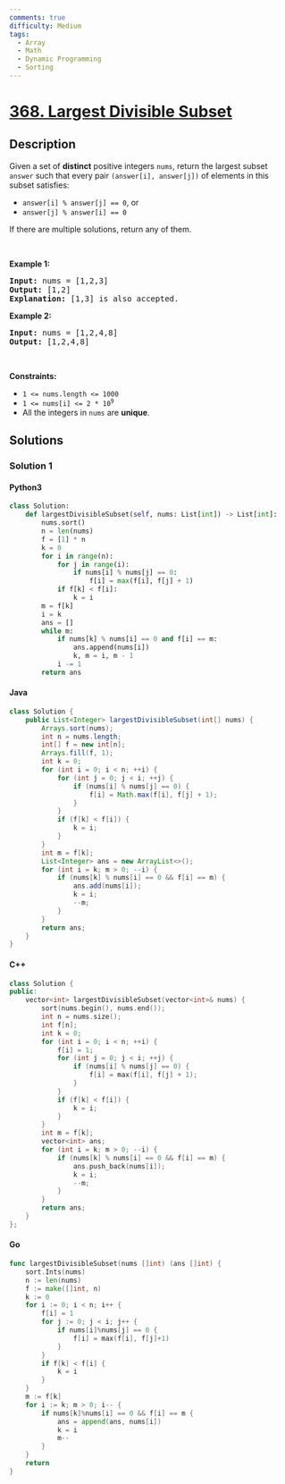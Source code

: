 ```yaml
---
comments: true
difficulty: Medium
tags:
  - Array
  - Math
  - Dynamic Programming
  - Sorting
---
```


<!-- problem:start -->

# [368. Largest Divisible Subset](https://leetcode.com/problems/largest-divisible-subset)

## Description

<!-- description:start -->

<p>Given a set of <strong>distinct</strong> positive integers <code>nums</code>, return the largest subset <code>answer</code> such that every pair <code>(answer[i], answer[j])</code> of elements in this subset satisfies:</p>

<ul>
	<li><code>answer[i] % answer[j] == 0</code>, or</li>
	<li><code>answer[j] % answer[i] == 0</code></li>
</ul>

<p>If there are multiple solutions, return any of them.</p>

<p>&nbsp;</p>
<p><strong class="example">Example 1:</strong></p>

<pre>
<strong>Input:</strong> nums = [1,2,3]
<strong>Output:</strong> [1,2]
<strong>Explanation:</strong> [1,3] is also accepted.
</pre>

<p><strong class="example">Example 2:</strong></p>

<pre>
<strong>Input:</strong> nums = [1,2,4,8]
<strong>Output:</strong> [1,2,4,8]
</pre>

<p>&nbsp;</p>
<p><strong>Constraints:</strong></p>

<ul>
	<li><code>1 &lt;= nums.length &lt;= 1000</code></li>
	<li><code>1 &lt;= nums[i] &lt;= 2 * 10<sup>9</sup></code></li>
	<li>All the integers in <code>nums</code> are <strong>unique</strong>.</li>
</ul>

<!-- description:end -->

## Solutions

<!-- solution:start -->

### Solution 1

<!-- tabs:start -->

#### Python3

```python
class Solution:
    def largestDivisibleSubset(self, nums: List[int]) -> List[int]:
        nums.sort()
        n = len(nums)
        f = [1] * n
        k = 0
        for i in range(n):
            for j in range(i):
                if nums[i] % nums[j] == 0:
                    f[i] = max(f[i], f[j] + 1)
            if f[k] < f[i]:
                k = i
        m = f[k]
        i = k
        ans = []
        while m:
            if nums[k] % nums[i] == 0 and f[i] == m:
                ans.append(nums[i])
                k, m = i, m - 1
            i -= 1
        return ans
```

#### Java

```java
class Solution {
    public List<Integer> largestDivisibleSubset(int[] nums) {
        Arrays.sort(nums);
        int n = nums.length;
        int[] f = new int[n];
        Arrays.fill(f, 1);
        int k = 0;
        for (int i = 0; i < n; ++i) {
            for (int j = 0; j < i; ++j) {
                if (nums[i] % nums[j] == 0) {
                    f[i] = Math.max(f[i], f[j] + 1);
                }
            }
            if (f[k] < f[i]) {
                k = i;
            }
        }
        int m = f[k];
        List<Integer> ans = new ArrayList<>();
        for (int i = k; m > 0; --i) {
            if (nums[k] % nums[i] == 0 && f[i] == m) {
                ans.add(nums[i]);
                k = i;
                --m;
            }
        }
        return ans;
    }
}
```

#### C++

```cpp
class Solution {
public:
    vector<int> largestDivisibleSubset(vector<int>& nums) {
        sort(nums.begin(), nums.end());
        int n = nums.size();
        int f[n];
        int k = 0;
        for (int i = 0; i < n; ++i) {
            f[i] = 1;
            for (int j = 0; j < i; ++j) {
                if (nums[i] % nums[j] == 0) {
                    f[i] = max(f[i], f[j] + 1);
                }
            }
            if (f[k] < f[i]) {
                k = i;
            }
        }
        int m = f[k];
        vector<int> ans;
        for (int i = k; m > 0; --i) {
            if (nums[k] % nums[i] == 0 && f[i] == m) {
                ans.push_back(nums[i]);
                k = i;
                --m;
            }
        }
        return ans;
    }
};
```

#### Go

```go
func largestDivisibleSubset(nums []int) (ans []int) {
	sort.Ints(nums)
	n := len(nums)
	f := make([]int, n)
	k := 0
	for i := 0; i < n; i++ {
		f[i] = 1
		for j := 0; j < i; j++ {
			if nums[i]%nums[j] == 0 {
				f[i] = max(f[i], f[j]+1)
			}
		}
		if f[k] < f[i] {
			k = i
		}
	}
	m := f[k]
	for i := k; m > 0; i-- {
		if nums[k]%nums[i] == 0 && f[i] == m {
			ans = append(ans, nums[i])
			k = i
			m--
		}
	}
	return
}
```

<!-- tabs:end -->

<!-- solution:end -->

<!-- problem:end -->
